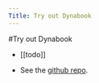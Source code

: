 ---Title: Try out Dynabook---#Try out Dynabook- [[todo]]- See the [github repo](https://github.com/seandenigris/Dynabook).